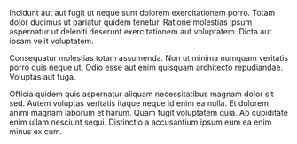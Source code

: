 Incidunt aut aut fugit ut neque sunt dolorem exercitationem porro. Totam dolor ducimus ut pariatur quidem tenetur. Ratione molestias ipsum aspernatur ut deleniti deserunt exercitationem aut voluptatem. Dicta aut ipsam velit voluptatem.
 Consequatur molestias totam assumenda. Non ut minima numquam veritatis porro quis neque ut. Odio esse aut enim quisquam architecto repudiandae. Voluptas aut fuga.
 Officia quidem quis aspernatur aliquam necessitatibus magnam dolor sit sed. Autem voluptas veritatis itaque neque id enim ea nulla. Et dolorem animi magnam laborum et harum. Quam fugit voluptatem quia. Ab cupiditate enim ullam nesciunt sequi. Distinctio a accusantium ipsum eum ea enim minus ex cum.